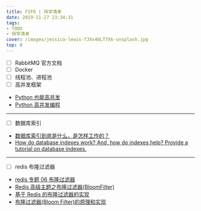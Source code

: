 ```yaml
---
title: FIFO | 待学清单
date: 2019-11-27 23:34:31
tags:
- TODO
- 待学清单
cover: /images/jessica-lewis-fJXv46LT7Xk-unsplash.jpg
top: 0
---
```

- [ ] RabbitMQ 官方文档
- [ ] Docker
- [ ] 线程池、进程池
- [ ] 高并发框架 
- [Python 也能高并发](https://blog.51cto.com/youerning/2161196)
- [Python 高并发编程](https://www.cnblogs.com/wsjhk/p/8502892.html) 
---  
- [ ] 数据库索引
- [数据库索引到底是什么，是怎样工作的？](https://blog.csdn.net/weiliangliang111/article/details/51333169)
- [How do database indexes work? And, how do indexes help? Provide a tutorial on database indexes.](https://www.programmerinterview.com/database-sql/what-is-an-index/)
---
- [ ] redis 布隆过滤器
- [redis 专题 06 布隆过滤器](https://researchlab.github.io/2018/10/03/redis-06-bloom-filter/)
- [Redis 高级主题之布隆过滤器(BloomFilter)](https://juejin.im/post/5cfd060ee51d4556f76e8067)
- [基于 Redis 的布隆过滤器的实现](https://blog.csdn.net/qq_30242609/article/details/71024458)
- [布隆过滤器(Bloom Filter)的原理和实现](https://www.cnblogs.com/cpselvis/p/6265825.html)
